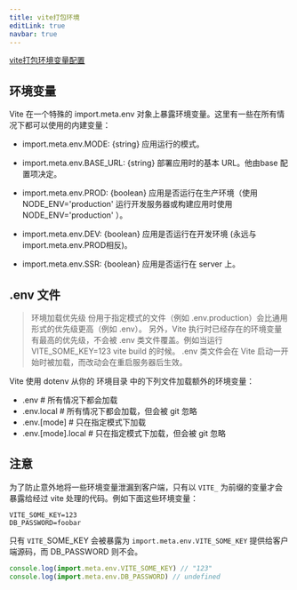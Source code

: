 ```yaml
---
title: vite打包环境
editLink: true
navbar: true
---
```



[vite打包环境变量配置](https://img-home.csdnimg.cn/images/20230724024159.png?origin_url=https%3A%2F%2Fcn.vitejs.dev%2Fguide%2Fenv-and-mode&pos_id=img-m60lgc0u-1711331335275)


## 环境变量

Vite 在一个特殊的 import.meta.env 对象上暴露环境变量。这里有一些在所有情况下都可以使用的内建变量：

- import.meta.env.MODE: {string} 应用运行的模式。

- import.meta.env.BASE_URL: {string} 部署应用时的基本 URL。他由base 配置项决定。

- import.meta.env.PROD: {boolean} 应用是否运行在生产环境（使用 NODE_ENV='production' 运行开发服务器或构建应用时使用 NODE_ENV='production' ）。

- import.meta.env.DEV: {boolean} 应用是否运行在开发环境 (永远与 import.meta.env.PROD相反)。

- import.meta.env.SSR: {boolean} 应用是否运行在 server 上。

## .env 文件

> 环境加载优先级 份用于指定模式的文件（例如 .env.production）会比通用形式的优先级更高（例如 .env）。
>另外，Vite 执行时已经存在的环境变量有最高的优先级，不会被 .env 类文件覆盖。例如当运行 VITE_SOME_KEY=123 vite build 的时候。
>.env 类文件会在 Vite 启动一开始时被加载，而改动会在重启服务器后生效。

Vite 使用 dotenv 从你的 环境目录 中的下列文件加载额外的环境变量：


- .env                # 所有情况下都会加载
- .env.local          # 所有情况下都会加载，但会被 git 忽略
- .env.[mode]         # 只在指定模式下加载
- .env.[mode].local   # 只在指定模式下加载，但会被 git 忽略

## 注意

为了防止意外地将一些环境变量泄漏到客户端，只有以 `VITE_` 为前缀的变量才会暴露给经过 vite 处理的代码。例如下面这些环境变量：

```
VITE_SOME_KEY=123
DB_PASSWORD=foobar
```
只有 `VITE_`SOME_KEY 会被暴露为 `import.meta.env.VITE_SOME_KEY` 提供给客户端源码，而 DB_PASSWORD 则不会。

```js
console.log(import.meta.env.VITE_SOME_KEY) // "123"
console.log(import.meta.env.DB_PASSWORD) // undefined
```
